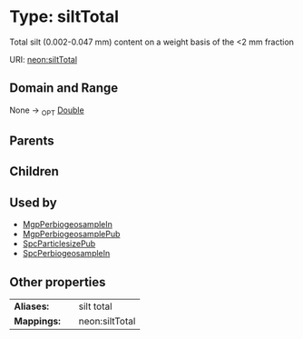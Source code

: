 
# Type: siltTotal


Total silt (0.002-0.047 mm) content on a weight basis of the <2 mm fraction

URI: [neon:siltTotal](https://data.neonscience.org/siltTotal)


## Domain and Range

None ->  <sub>OPT</sub> [Double](types/Double.md)

## Parents


## Children


## Used by

 * [MgpPerbiogeosampleIn](MgpPerbiogeosampleIn.md)
 * [MgpPerbiogeosamplePub](MgpPerbiogeosamplePub.md)
 * [SpcParticlesizePub](SpcParticlesizePub.md)
 * [SpcPerbiogeosampleIn](SpcPerbiogeosampleIn.md)

## Other properties

|  |  |  |
| --- | --- | --- |
| **Aliases:** | | silt total |
| **Mappings:** | | neon:siltTotal |

